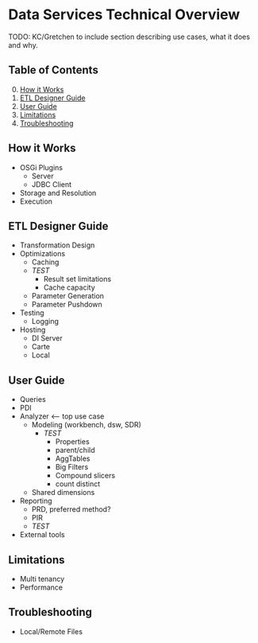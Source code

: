 # Data Services Technical Overview

TODO:  KC/Gretchen to include section describing use cases, what it does and why.

## Table of Contents
0. [How it Works](#how-it-works)
0. [ETL Designer Guide](#etl-designer-guide)
0. [User Guide](#user-guide)
0. [Limitations](#limitations)
0. [Troubleshooting](#troubleshooting)

## How it Works
  - OSGi Plugins
    * Server
    * JDBC Client
  - Storage and Resolution
  - Execution

## ETL Designer Guide
  - Transformation Design
  - Optimizations
    * Caching
     - *TEST*
       * Result set limitations
       * Cache capacity
    * Parameter Generation
    * Parameter Pushdown
  - Testing
    * Logging
  - Hosting
    * DI Server
    * Carte
    * Local

## User Guide
  - Queries
  - PDI
  - Analyzer <-- top use case
    * Modeling (workbench, dsw, SDR)
      * *TEST*
        - Properties
        - parent/child
        - AggTables
        - Big Filters
        - Compound slicers
        - count distinct
    * Shared dimensions
  - Reporting
    * PRD, preferred method?
    * PIR
    * *TEST*
  - External tools

## Limitations
  - Multi tenancy
  - Performance

## Troubleshooting
  - Local/Remote Files
